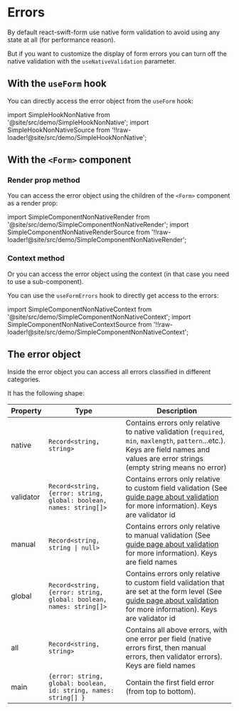 # Errors

By default react-swift-form use native form validation to avoid using any state at all (for performance reason).

But if you want to customize the display of form errors you can turn off the native validation with the `useNativeValidation` parameter.

## With the `useForm` hook

You can directly access the error object from the `useForm` hook:

import SimpleHookNonNative from '@site/src/demo/SimpleHookNonNative';
import SimpleHookNonNativeSource from '!!raw-loader!@site/src/demo/SimpleHookNonNative';

<Demo Component={SimpleHookNonNative} code={SimpleHookNonNativeSource} metastring="{10,18}" />

## With the `<Form>` component

### Render prop method

You can access the error object using the children of the `<Form>` component as a render prop:

import SimpleComponentNonNativeRender from '@site/src/demo/SimpleComponentNonNativeRender';
import SimpleComponentNonNativeRenderSource from '!!raw-loader!@site/src/demo/SimpleComponentNonNativeRender';

<Demo Component={SimpleComponentNonNativeRender} code={SimpleComponentNonNativeRenderSource} metastring="{12,15}"/>

### Context method

Or you can access the error object using the context (in that case you need to use a sub-component).

You can use the `useFormErrors` hook to directly get access to the errors:

import SimpleComponentNonNativeContext from '@site/src/demo/SimpleComponentNonNativeContext';
import SimpleComponentNonNativeContextSource from '!!raw-loader!@site/src/demo/SimpleComponentNonNativeContext';

<Demo Component={SimpleComponentNonNativeContext} code={SimpleComponentNonNativeContextSource} metastring="{5,9}"/>

## The error object

Inside the error object you can access all errors classified in different categories.

It has the following shape:

| Property  | Type                                                               | Description                                                                                                                                                                                      |
| --------- | ------------------------------------------------------------------ | ------------------------------------------------------------------------------------------------------------------------------------------------------------------------------------------------ |
| native    | `Record<string, string>`                                           | Contains errors only relative to native validation (`required`, `min`, `maxlength`, `pattern`...etc.). Keys are field names and values are error strings (empty string means no error)           |
| validator | `Record<string, {error: string, global: boolean, names: string[]>` | Contains errors only relative to custom field validation (See [guide page about validation](/docs/guides/validation) for more information). Keys are validator id                                |
| manual    | `Record<string, string \| null>`                                   | Contains errors only relative to manual validation (See [guide page about validation](/docs/guides/validation) for more information). Keys are field names                                       |
| global    | `Record<string, {error: string, global: boolean, names: string[]>` | Contains errors only relative to custom field validation that are set at the form level (See [guide page about validation](/docs/guides/validation) for more information). Keys are validator id |
| all       | `Record<string, string>`                                           | Contains all above errors, with one error per field (native errors first, then manual errors, then validator errors). Keys are field names                                                       |
| main      | `{error: string, global: boolean, id: string, names: string[] }`   | Contain the first field error (from top to bottom).                                                                                                                                              |

<!-- TODO add example with all errors displayed -->
